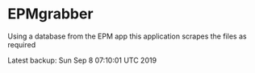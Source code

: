 # EPMgrabber
Using a database from the EPM app this application scrapes the files as required


Latest backup: Sun Sep 8 07:10:01 UTC 2019
